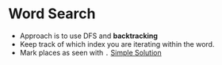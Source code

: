 # Word Search
* Approach is to use DFS and **backtracking**
* Keep track of which index you are iterating within the word.
* Mark places as seen with `.` 
[Simple Solution](https://leetcode.com/problems/word-search/discuss/1332492/simple-java-solution)
